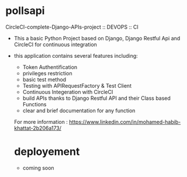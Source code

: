 # pollsapi
CircleCI-complete-Django-APIs-project :: DEVOPS :: CI


- This a basic Python Project based on Django, Django Restful Api and CircleCI for continuous integration
- this application contains several features including:

  * Token Authentification 
  * privileges restriction
  * basic test method 
  * Testing with APIRequestFactory & Test Client
  * Continuous Integeration with CircleCI
  * build APIs thanks to Django Restful API and their Class based Functions
  * clear and brief documentation for any function 
  
  For more information : https://www.linkedin.com/in/mohamed-habib-khattat-2b206a173/

  # deployement
  - coming soon

  
